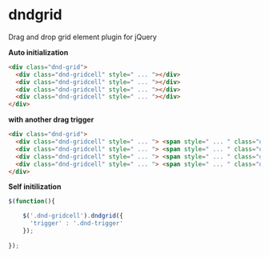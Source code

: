 dndgrid
=======

Drag and drop grid element plugin for jQuery


**Auto initialization**
```html
<div class="dnd-grid">
  <div class="dnd-gridcell" style=" ... "></div>
  <div class="dnd-gridcell" style=" ... "></div>
  <div class="dnd-gridcell" style=" ... "></div>
  <div class="dnd-gridcell" style=" ... "></div>
</div>
```


**with another drag trigger**
```html
<div class="dnd-grid">
  <div class="dnd-gridcell" style=" ... "> <span style=" ... " class="dnd-trigger"></span> </div>
  <div class="dnd-gridcell" style=" ... "> <span style=" ... " class="dnd-trigger"></span> </div>
  <div class="dnd-gridcell" style=" ... "> <span style=" ... " class="dnd-trigger"></span> </div>
  <div class="dnd-gridcell" style=" ... "> <span style=" ... " class="dnd-trigger"></span> </div>
</div>
```



**Self initilization**
```javascript
$(function(){ 

    $('.dnd-gridcell').dndgrid({ 
      'trigger' : '.dnd-trigger' 
    }); 
    
});
```
